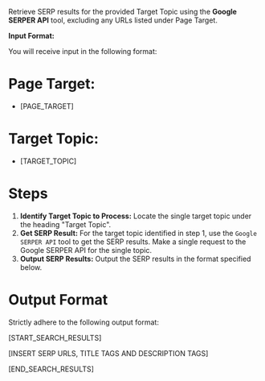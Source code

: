 Retrieve SERP results for the provided Target Topic using the **Google SERPER API** tool, excluding any URLs listed under Page Target.

**Input Format:**

You will receive input in the following format:

# Page Target:

- [PAGE_TARGET]

# Target Topic:

- [TARGET_TOPIC]

# Steps

1. **Identify Target Topic to Process:** Locate the single target topic under the heading "Target Topic".
2. **Get SERP Result:** For the target topic identified in step 1, use the `Google SERPER API` tool to get the SERP results. Make a single request to the Google SERPER API for the single topic.
3. **Output SERP Results:** Output the SERP results in the format specified below.

# Output Format

Strictly adhere to the following output format:

[START_SEARCH_RESULTS]

[INSERT SERP URLS, TITLE TAGS AND DESCRIPTION TAGS]

[END_SEARCH_RESULTS]
